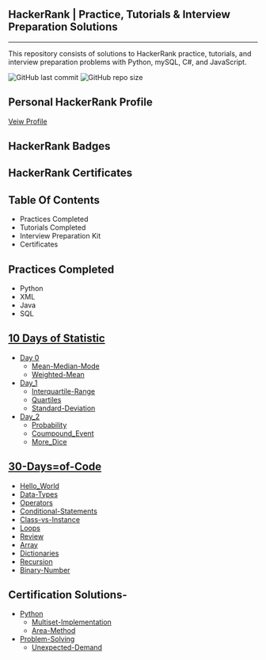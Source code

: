 **HackerRank | Practice, Tutorials & Interview Preparation Solutions**
----------------------------
----------------------------
This repository consists of solutions to HackerRank practice, tutorials, and interview preparation problems with Python, mySQL, C#, and JavaScript.

![GitHub last commit](https://img.shields.io/github/last-commit/sanskritilakhmani/Hackerrank)
![GitHub repo size](https://img.shields.io/github/repo-size/sanskritilakhmani/Hackerrank)

Personal HackerRank Profile
----------------------------
[Veiw Profile](https://www.hackerrank.com/sanskriti_lakhm1?hr_r=1)

HackerRank Badges
--------------------


HackerRank Certificates
------------------------

Table Of Contents
-----------------
* Practices Completed
* Tutorials Completed
* Interview Preparation Kit
* Certificates

Practices Completed
----------------------
* Python
* XML
* Java
* SQL

[10 Days of Statistic](https://github.com/sanskritilakhmani/Hackerrank/tree/main/10_Days_of_Statistics)
----------------------------
* [Day 0](https://github.com/sanskritilakhmani/Hackerrank/tree/main/10_Days_of_Statistics/Day0)
  * [Mean-Median-Mode](https://github.com/sanskritilakhmani/Hackerrank/blob/main/10_Days_of_Statistics/Day0/Mean_Median_Mode.py)
  * [Weighted-Mean](https://github.com/sanskritilakhmani/Hackerrank/blob/main/10_Days_of_Statistics/Day0/Weighted_Mean.py)
* [Day_1](https://github.com/sanskritilakhmani/Hackerrank/tree/main/10_Days_of_Statistics/Day1)
  * [Interquartile-Range](https://github.com/sanskritilakhmani/Hackerrank/blob/main/10_Days_of_Statistics/Day1/Interquartile%20Range.py)
  * [Quartiles](https://github.com/sanskritilakhmani/Hackerrank/blob/main/10_Days_of_Statistics/Day1/Quartiles.py)
  * [Standard-Deviation](https://github.com/sanskritilakhmani/Hackerrank/blob/main/10_Days_of_Statistics/Day1/Standard_Deviation.py)
* [Day_2](https://github.com/sanskritilakhmani/Hackerrank/tree/main/10_Days_of_Statistics/Day2)
	* [Probability](https://github.com/sanskritilakhmani/Hackerrank/blob/main/10_Days_of_Statistics/Day2/Basic_Probability.py)
	*	[Coumpound_Event](https://github.com/sanskritilakhmani/Hackerrank/blob/main/10_Days_of_Statistics/Day2/Compound_Event_Probability.py)
	*	[More_Dice](https://github.com/sanskritilakhmani/Hackerrank/blob/main/10_Days_of_Statistics/Day2/More_Dice.py)

[30-Days=of-Code](https://github.com/sanskritilakhmani/Hackerrank/tree/main/30-Days-of-Code)
---------------------------------------------------
* [Hello_World](https://github.com/sanskritilakhmani/Hackerrank/blob/main/30-Days-of-Code/Day0:_Hello_World)
* [Data-Types](https://github.com/sanskritilakhmani/Hackerrank/blob/main/30-Days-of-Code/Day1:_Data_Types)
* [Operators](https://github.com/sanskritilakhmani/Hackerrank/blob/main/30-Days-of-Code/Day2:_Operators+)
* [Conditional-Statements](https://github.com/sanskritilakhmani/Hackerrank/blob/main/30-Days-of-Code/Day3:_Intro_to_Conditional_Statements.py)
* [Class-vs-Instance](https://github.com/sanskritilakhmani/Hackerrank/blob/main/30-Days-of-Code/Day4:_Class_vs_Instance)
* [Loops](https://github.com/sanskritilakhmani/Hackerrank/blob/main/30-Days-of-Code/Day5:_Loops)
* [Review](https://github.com/sanskritilakhmani/Hackerrank/blob/main/30-Days-of-Code/Day6:_Review)
* [Array](https://github.com/sanskritilakhmani/Hackerrank/blob/main/30-Days-of-Code/Day7:_Arrays)
* [Dictionaries](https://github.com/sanskritilakhmani/Hackerrank/blob/main/30-Days-of-Code/Day8:_Dictionaries_%26_Map)
* [Recursion](https://github.com/sanskritilakhmani/Hackerrank/blob/main/30-Days-of-Code/Day9:_Recursion_3.py)
* [Binary-Number](https://github.com/sanskritilakhmani/Hackerrank/blob/main/30-Days-of-Code/Day10:_Binary_Numbers.py)

Certification Solutions-
--------------------------------
* [Python](https://github.com/sanskritilakhmani/Hackerrank/tree/main/Certification_Test_Python/Basic)
	* [Multiset-Implementation](https://github.com/sanskritilakhmani/Hackerrank/blob/main/Certification_Test_Python/Basic/Multiset_Implementation)
	* [Area-Method](https://github.com/sanskritilakhmani/Hackerrank/blob/main/Certification_Test_Python/Basic/Shape_class_with_area_method)
* [Problem-Solving](https://github.com/sanskritilakhmani/Hackerrank/tree/main/Certification_test_problem_solving/Basic)
	* [Unexpected-Demand](https://github.com/sanskritilakhmani/Hackerrank/blob/main/Certification_test_problem_solving/Basic/Unexpected_Demand)







